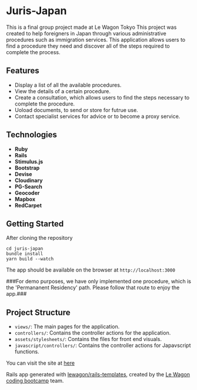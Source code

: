 # Juris-Japan

This is a final group project made at Le Wagon Tokyo
This project was created to help foreigners in Japan through various administrative procedures such as immigration services.
This application allows users to find a procedure they need and discover all of the steps required to complete the process.

## Features

- Display a list of all the available procedures.
- View the details of a certain procedure.
- Create a consultation, which allows users to find the steps necessary to complete the procedure.
- Uoload documents, to send or store for futrue use.
- Contact specialist services for advice or to become a proxy service.

## Technologies

- **Ruby**
- **Rails**
- **Stimulus.js**
- **Bootstrap**
- **Devise** 
- **Cloudinary**
- **PG-Search**
- **Geocoder**
- **Mapbox**
- **RedCarpet**

## Getting Started
After cloning the repository
```
cd juris-japan
bundle install
yarn build --watch
```
The app should be available on the browser at `http://localhost:3000`

###For demo purposes, we have only implemented one procedure, which is the 'Permananent Residency' path. Please follow that route to enjoy the app.###

## Project Structure
- `views/`:   The main pages for the application.
- `controllers/`:  Contains the controller actions for the application.
- `assets/stylesheets/`:  Contains the files for front end visuals.
- `javascript/controllers/`:  Contains the controller actions for Japavscript functions.

You can visit the site at [here](https://www.juris-japan.com/)

Rails app generated with [lewagon/rails-templates](https://github.com/lewagon/rails-templates), created by the [Le Wagon coding bootcamp](https://www.lewagon.com) team.
